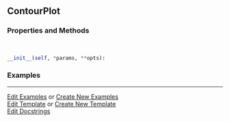 ## <a id="McUtils.Plots.Plots.ContourPlot">ContourPlot</a>


### Properties and Methods
<a id="McUtils.Plots.Plots.ContourPlot.__init__" class="docs-object-method">&nbsp;</a>
```python
__init__(self, *params, **opts): 
```

### Examples




___

[Edit Examples](https://github.com/McCoyGroup/McUtils/edit/edit/ci/examples/ci/docs/McUtils/Plots/Plots/ContourPlot.md) or 
[Create New Examples](https://github.com/McCoyGroup/McUtils/new/edit/?filename=ci/examples/ci/docs/McUtils/Plots/Plots/ContourPlot.md) <br/>
[Edit Template](https://github.com/McCoyGroup/McUtils/edit/edit/ci/docs/ci/docs/McUtils/Plots/Plots/ContourPlot.md) or 
[Create New Template](https://github.com/McCoyGroup/McUtils/new/edit/?filename=ci/docs/templates/ci/docs/McUtils/Plots/Plots/ContourPlot.md) <br/>
[Edit Docstrings](https://github.com/McCoyGroup/McUtils/edit/edit/McUtils/Plots/Plots.py?message=Update%20Docs)